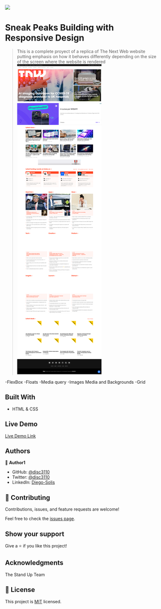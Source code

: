 ![](https://img.shields.io/badge/Microverse-blueviolet)

# Sneak Peaks Building with Responsive Design

> This is a complete proyect of a replica of The Next Web website putting emphasis on how it behaves differently depending on the size of the screen where the website is rendered
![screenshot](Images/app_screenshot.png)

-FlexBox
-Floats
-Media query
-Images Media and Backgrounds
-Grid


## Built With

- HTML & CSS


## Live Demo

[Live Demo Link](https://disc3110.github.io/TNW-Diego-Responsive/)


## Authors

👤 **Author1**

- GitHub: [@disc3110](https://github.com/disc3110)
- Twitter: [@disc3110](https://twitter.com/disc3110)
- LinkedIn: [Diego-Solis](https://linkedin.com/diego-solis-277651184)

## 🤝 Contributing

Contributions, issues, and feature requests are welcome!

Feel free to check the [issues page](issues/).

## Show your support

Give a ⭐️ if you like this project!

## Acknowledgments

The Stand Up Team

## 📝 License

This project is [MIT](./LICENSE) licensed.
